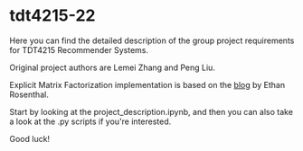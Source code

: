 # tdt4215-22

Here you can find the detailed description of the group project requirements for TDT4215 Recommender Systems.

Original project authors are Lemei Zhang and Peng Liu.

Explicit Matrix Factorization implementation is based on the [blog](https://www.ethanrosenthal.com/2016/01/09/explicit-matrix-factorization-sgd-als/) by Ethan Rosenthal.

Start by looking at the project_description.ipynb, and then you can also take a look at the .py scripts if you're interested.

Good luck!
